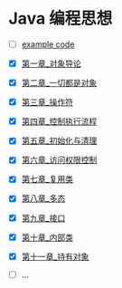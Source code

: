 # Java 编程思想
  - [ ] [example code](https://github.com/BruceEckel/TIJ4-code)
  - [x] [第一章_对象导论](./第一章_对象导论.md)
  - [x] [第二章_一切都是对象](./第二章_一切都是对象.md)
  - [x] [第三章_操作符](./第三章_操作符.md)
  - [x] [第四章_控制执行流程](./第四章_控制执行流程.md)
  - [x] [第五章_初始化与清理](./第五章_初始化与清理.md)
  - [x] [第六章_访问权限控制](./第六章_访问权限控制.md)
  - [x] [第七章_复用类](./第七章_复用类.md)
  - [x] [第八章_多态](./第八章_多态.md)
  - [x] [第九章_接口](./第九章_接口.md)
  - [x] [第十章_内部类](./第十章_内部类.md)
  - [x] [第十一章_持有对象](./第十一章_持有对象.md)
  - [ ] ...











